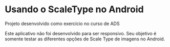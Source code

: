 # Usando o ScaleType no Android

Projeto desenvolvido como exercício no curso de ADS

Este aplicativo não foi desenvolvido para ser responsivo.
Seu objetivo é somente testar as diferentes opções de Scale Type de imagens no Android.
